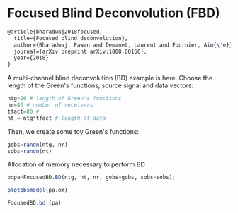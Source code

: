 # Focused Blind Deconvolution (FBD)
```latex
@article{bharadwaj2018focused,
  title={Focused blind deconvolution},
  author={Bharadwaj, Pawan and Demanet, Laurent and Fournier, Aim{\'e}},
  journal={arXiv preprint arXiv:1808.00166},
  year={2018}
}
```

A multi-channel blind deconvolution (BD) example is here. Choose the length of the Green's functions, source signal and data vectors:
```julia
ntg=20 # length of Green's functions
nr=40 # number of receivers
tfact=80 # 
nt = ntg*tfact # length of data
```
Then, we create some toy Green's functions:
```julia
gobs=randn(ntg, nr)
sobs=randn(nt)
```
Allocation of memory necessary to perform BD
```julia
bdpa=FocusedBD.BD(ntg, nt, nr, gobs=gobs, sobs=sobs);
```

```julia
plotobsmodel(pa.om)
```

```julia
FocusedBD.bd!(pa)
```
